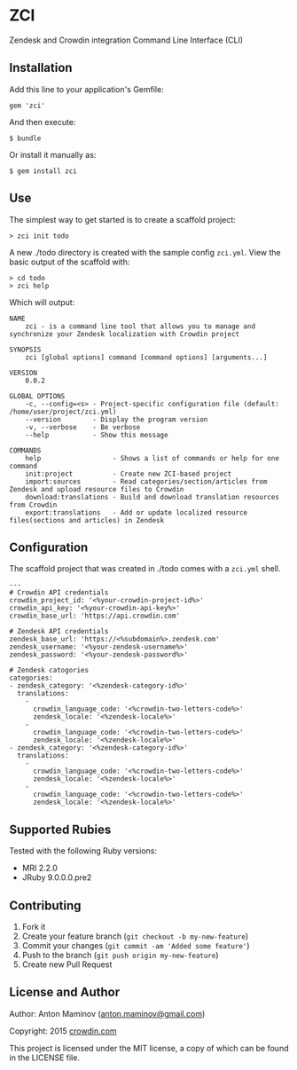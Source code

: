# ZCI

Zendesk and Crowdin integration Command Line Interface (CLI)

## Installation

Add this line to your application's Gemfile:

```
gem 'zci'
```

And then execute:
```
$ bundle
```

Or install it manually as:

```
$ gem install zci
```

## Use

The simplest way to get started is to create a scaffold project:

```
> zci init todo
```

A new ./todo directory is created with the sample config `zci.yml`. View the basic output of the scaffold with:

```
> cd todo
> zci help
```

Which will output:

```
NAME
    zci - is a command line tool that allows you to manage and synchronize your Zendesk localization with Crowdin project

SYNOPSIS
    zci [global options] command [command options] [arguments...]

VERSION
    0.0.2

GLOBAL OPTIONS
    -c, --config=<s> - Project-specific configuration file (default: /home/user/project/zci.yml)
    --version        - Display the program version
    -v, --verbose    - Be verbose
    --help           - Show this message

COMMANDS
    help                  - Shows a list of commands or help for one command
    init:project          - Create new ZCI-based project
    import:sources        - Read categories/section/articles from Zendesk and upload resource files to Crowdin
    download:translations - Build and download translation resources from Crowdin
    export:translations   - Add or update localized resource files(sections and articles) in Zendesk
```

## Configuration

The scaffold project that was created in ./todo comes with a `zci.yml` shell.

```
---
# Crowdin API credentials
crowdin_project_id: '<%your-crowdin-project-id%>'
crowdin_api_key: '<%your-crowdin-api-key%>'
crowdin_base_url: 'https://api.crowdin.com'

# Zendesk API credentials
zendesk_base_url: 'https://<%subdomain%>.zendesk.com'
zendesk_username: '<%your-zendesk-username%>'
zendesk_password: '<%your-zendesk-password%>'

# Zendesk catogories
categories:
- zendesk_category: '<%zendesk-category-id%>'
  translations:
    -
      crowdin_language_code: '<%crowdin-two-letters-code%>'
      zendesk_locale: '<%zendesk-locale%>'
    -
      crowdin_language_code: '<%crowdin-two-letters-code%>'
      zendesk_locale: '<%zendesk-locale%>'
- zendesk_category: '<%zendesk-category-id%>'
  translations:
    -
      crowdin_language_code: '<%crowdin-two-letters-code%>'
      zendesk_locale: '<%zendesk-locale%>'
    -
      crowdin_language_code: '<%crowdin-two-letters-code%>'
      zendesk_locale: '<%zendesk-locale%>'
```

## Supported Rubies

Tested with the following Ruby versions:

- MRI 2.2.0
- JRuby 9.0.0.0.pre2

## Contributing

1. Fork it
2. Create your feature branch (`git checkout -b my-new-feature`)
3. Commit your changes (`git commit -am 'Added some feature'`)
4. Push to the branch (`git push origin my-new-feature`)
5. Create new Pull Request

## License and Author

Author: Anton Maminov (anton.maminov@gmail.com)

Copyright: 2015 [crowdin.com](http://crowdin.com/)

This project is licensed under the MIT license, a copy of which can be found in the LICENSE file.
